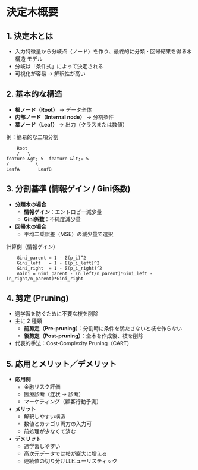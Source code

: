 # 決定木概要

## 1. 決定木とは

*   入力特徴量から分岐点（ノード）を作り、最終的に分類・回帰結果を得る木構造
モデル
*   分岐は「条件式」によって決定される
*   可視化が容易 → 解釈性が高い

## 2. 基本的な構造

*   **根ノード（Root）** → データ全体
*   **内部ノード（Internal node）** → 分割条件
*   **葉ノード（Leaf）** → 出力（クラスまたは数値）

例：簡易的な二項分割

```
    Root
    /   \
feature &gt; 5  feature &lt;= 5
/          \
LeafA       LeafB
```

## 3. 分割基準 (情報ゲイン / Gini係数)

*   **分類木の場合**
    *   **情報ゲイン**：エントロピー減少量
    *   **Gini係数**：不純度減少量
*   **回帰木の場合**
    *   平均二乗誤差（MSE）の減少量で選択

計算例（情報ゲイン）

```
    Gini_parent = 1 - Σ(p_i)^2
    Gini_left   = 1 - Σ(p_i_left)^2
    Gini_right  = 1 - Σ(p_i_right)^2
    ΔGini = Gini_parent - (n_left/n_parent)*Gini_left - 
(n_right/n_parent)*Gini_right
```

## 4. 剪定 (Pruning)

*   過学習を防ぐために不要な枝を削除
*   主に 2 種類
    *   **前剪定（Pre‑pruning）**：分割時に条件を満たさないと枝を作らない
    *   **後剪定（Post‑pruning）**：全木を作成後、枝を削除
*   代表的手法：Cost‑Complexity Pruning（CART）

## 5. 応用とメリット／デメリット

*   **応用例**
    *   金融リスク評価
    *   医療診断（症状 → 診断）
    *   マーケティング（顧客行動予測）
*   **メリット**
    *   解釈しやすい構造
    *   数値とカテゴリ両方の入力可
    *   前処理が少なくて済む
*   **デメリット**
    *   過学習しやすい
    *   高次元データでは枝が膨大に増える
    *   連続値の切り分けはヒューリスティック
